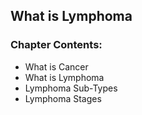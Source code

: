 ## What is Lymphoma 

### Chapter Contents: 
- What is Cancer 
- What is Lymphoma 
- Lymphoma Sub-Types 
- Lymphoma Stages 

